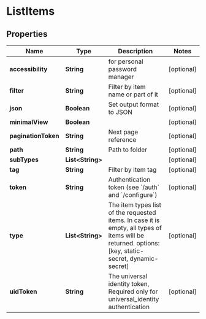 

# ListItems

## Properties

Name | Type | Description | Notes
------------ | ------------- | ------------- | -------------
**accessibility** | **String** | for personal password manager |  [optional]
**filter** | **String** | Filter by item name or part of it |  [optional]
**json** | **Boolean** | Set output format to JSON |  [optional]
**minimalView** | **Boolean** |  |  [optional]
**paginationToken** | **String** | Next page reference |  [optional]
**path** | **String** | Path to folder |  [optional]
**subTypes** | **List&lt;String&gt;** |  |  [optional]
**tag** | **String** | Filter by item tag |  [optional]
**token** | **String** | Authentication token (see &#x60;/auth&#x60; and &#x60;/configure&#x60;) |  [optional]
**type** | **List&lt;String&gt;** | The item types list of the requested items. In case it is empty, all types of items will be returned. options: [key, static-secret, dynamic-secret] |  [optional]
**uidToken** | **String** | The universal identity token, Required only for universal_identity authentication |  [optional]



